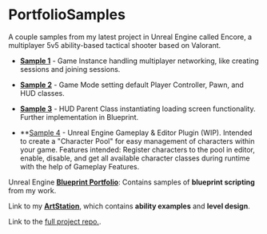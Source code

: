 # PortfolioSamples
A couple samples from my latest project in Unreal Engine called Encore, a multiplayer 5v5 ability-based tactical shooter based on Valorant.

* **[Sample 1](https://github.com/JustinAHelmer/PortfolioSamples/tree/main/Sample%201%20-%20Game%20Instance)** - Game Instance handling multiplayer networking, like creating sessions and joining sessions.

* **[Sample 2](https://github.com/JustinAHelmer/PortfolioSamples/tree/main/Sample%202%20-%20Game%20Mode)** - Game Mode setting default Player Controller, Pawn, and HUD classes.

* **[Sample 3](https://github.com/JustinAHelmer/PortfolioSamples/tree/main/Sample%203%20-%20HUD%20Parent%20Class)** - HUD Parent Class instantiating loading screen functionality. Further implementation in Blueprint.

* **[Sample 4](https://github.com/JustinAHelmer/PortfolioSamples/tree/main/Sample%204%20-%20Character%20Pool%20Plugin%20(WIP)) - Unreal Engine Gameplay & Editor Plugin (WIP). Intended to create a "Character Pool" for easy management of characters within your game. Features intended: Register characters to the pool in editor, enable, disable, and get all available character classes during runtime with the help of Gameplay Features.

Unreal Engine **[Blueprint Portfolio](https://blueprintue.com/profile/justinahelmer/)**: Contains samples of **blueprint scripting** from my work.

Link to my **[ArtStation](https://www.artstation.com/justinahelmer/albums/10574415)**, which contains **ability examples** and **level design**.

Link to the [full project repo.](https://github.com/JustinAHelmer/Encore).
